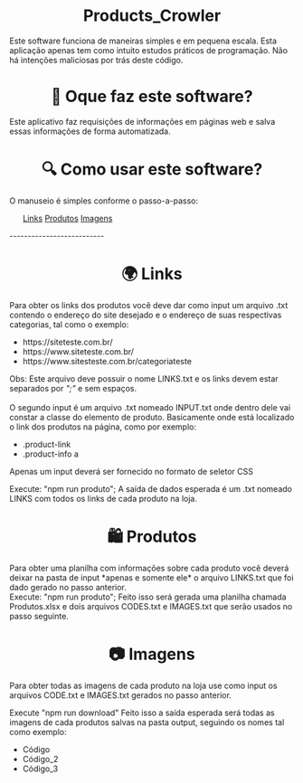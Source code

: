 <h1 align="center">Products_Crowler</h1>

Este software funciona de maneiras simples e em pequena escala. Esta aplicação apenas tem como intuito estudos práticos de programação. Não há intenções maliciosas por trás deste código.

<h1 align="center"> 🤔 Oque faz este software? </h1>
  Este aplicativo faz requisições de informações em páginas web e salva essas informações de forma automatizada.
  
<h1 align="center"> 🔍 Como usar este software? </h1>
  O manuseio é simples conforme o passo-a-passo:<br>
  <ul>
    <a href="#Links">Links</a>
    <a href="#Produtos">Produtos</a>
    <a href="#Imagens">Imagens</a>
  </ul>
--------------------------
<h1 align="center" id="Links"> 🌍 Links</h1>
Para obter os links dos produtos você deve dar como input um arquivo .txt contendo o endereço do site desejado e o endereço de suas respectivas categorias, tal como o exemplo:
<br><ul>
<li>https://siteteste.com.br/</li>
<li>https://www.siteteste.com.br/</li>
<li>https://www.sitesteste.com.br/categoriateste</li>
</ul>


Obs: Este arquivo deve possuir o nome LINKS.txt e os links devem estar separados por *";"* e sem espaços.
<br><br>
O segundo input é um arquivo .txt nomeado INPUT.txt onde dentro dele vai constar a classe do elemento de produto. Basicamente onde está localizado o link dos produtos na página, como por exemplo:<br>
* .product-link<br>
* .product-info a<br>

Apenas um input deverá ser fornecido no formato de seletor CSS

Execute: "npm run produto"; A saída de dados esperada é um .txt nomeado LINKS com todos os links de cada produto na loja.

<h1 align="center" id="Produtos"> 🛍 Produtos</h1>
Para obter uma planilha com informações sobre cada produto você deverá deixar na pasta de input *apenas e somente ele* o arquivo LINKS.txt que foi dado gerado no passo anterior.
<br>
Execute: "npm run produto";
Feito isso será gerada uma planilha chamada Produtos.xlsx e dois arquivos CODES.txt e IMAGES.txt que serão usados no passo seguinte.

<h1 align="center" id="Imagens"> 📷 Imagens</h1>
Para obter todas as imagens de cada produto na loja use como input os arquivos CODE.txt e IMAGES.txt gerados no passo anterior.

Execute "npm run download"
Feito isso a saída esperada será todas as imagens de cada produtos salvas na pasta output, seguindo os nomes tal como exemplo:<br>
* Código<br>
* Código_2<br>
* Código_3<br>
